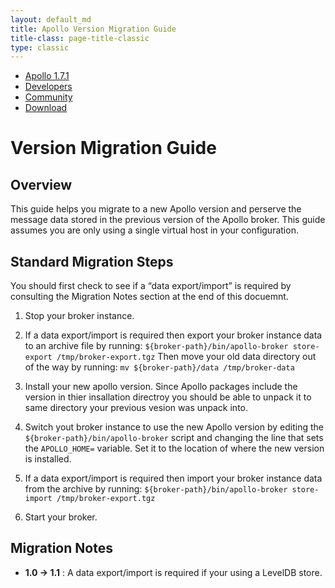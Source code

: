 ```yaml
---
layout: default_md
title: Apollo Version Migration Guide
title-class: page-title-classic
type: classic
---
```


       

*   [Apollo 1.7.1](index.html)
*   [Developers](communitydevelopers)
*   [Community](community/index.html)
*   [Download](..OverviewOverview/Overview/download)

Version Migration Guide
=======================

Overview
--------

This guide helps you migrate to a new Apollo version and perserve the message data stored in the previous version of the Apollo broker. This guide assumes you are only using a single virtual host in your configuration.

Standard Migration Steps
------------------------

You should first check to see if a “data export/import” is required by consulting the Migration Notes section at the end of this docuemnt.

1.  Stop your broker instance.
    
2.  If a data export/import is required then export your broker instance data to an archive file by running:
        ```
        ${broker-path}/bin/apollo-broker store-export /tmp/broker-export.tgz
        ```
    Then move your old data directory out of the way by running:
         ```
         mv ${broker-path}/data /tmp/broker-data
         ```
3.  Install your new apollo version. Since Apollo packages include the version in thier insallation directroy you should be able to unpack it to same directory your previous vesion was unpack into.
    
4.  Switch yout broker instance to use the new Apollo version by editing the `${broker-path}/bin/apollo-broker` script and changing the line that sets the `APOLLO_HOME=` variable. Set it to the location of where the new version is installed.
    
5.  If a data export/import is required then import your broker instance data from the archive by running:
        ```
        ${broker-path}/bin/apollo-broker store-import /tmp/broker-export.tgz
        ```
6.  Start your broker.
    

Migration Notes
---------------

*   **1.0 → 1.1** : A data export/import is required if your using a LevelDB store.